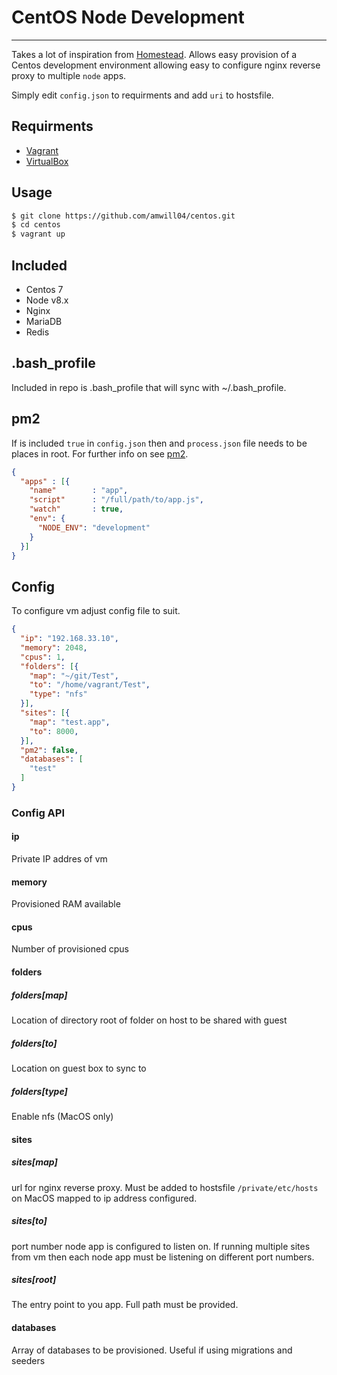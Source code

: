 # CentOS Node Development
---

Takes a lot of inspiration from [Homestead]. Allows easy provision of a Centos development environment allowing easy to configure nginx reverse proxy to multiple `node` apps.

Simply edit `config.json` to requirments and add `uri` to hostsfile.

## Requirments
- [Vagrant]
- [VirtualBox]

## Usage
```sh
$ git clone https://github.com/amwill04/centos.git
$ cd centos
$ vagrant up
```

## Included
- Centos 7
- Node v8.x
- Nginx
- MariaDB
- Redis

## .bash_profile
Included in repo is .bash_profile that will sync with ~/.bash_profile.

## pm2
If is included `true` in `config.json` then and `process.json` file needs to be places in root. For further info on see [pm2].

```json
{
  "apps" : [{
    "name"        : "app",
    "script"      : "/full/path/to/app.js",
    "watch"       : true,
    "env": {
      "NODE_ENV": "development"
    }
  }]
}
```

## Config
To configure vm adjust config file to suit.
```json
{
  "ip": "192.168.33.10",
  "memory": 2048,
  "cpus": 1,
  "folders": [{
    "map": "~/git/Test",
    "to": "/home/vagrant/Test",
    "type": "nfs"
  }],
  "sites": [{
    "map": "test.app",
    "to": 8000,
  }],
  "pm2": false,
  "databases": [
    "test"
  ]
}
```

### Config API
#### ip
Private IP addres of vm

#### memory
Provisioned RAM available

#### cpus
Number of provisioned cpus

#### folders
##### folders[map]
Location of directory root of folder on host to be shared with guest
##### folders[to]
Location on guest box to sync to
##### folders[type]
Enable nfs (MacOS only)

#### sites
##### sites[map]
url for nginx reverse proxy. Must be added to hostsfile `/private/etc/hosts` on MacOS mapped to ip address configured.
##### sites[to]
port number node app is configured to listen on. If running multiple sites from vm then each node app must be listening on different port numbers.

##### sites[root]
The entry point to you app. Full path must be provided.

#### databases
Array of databases to be provisioned. Useful if using migrations and seeders



[Vagrant]: <https://www.vagrantup.com/>
[VirtualBox]: <https://www.virtualbox.org/>
[Homestead]: <https://github.com/laravel/homestead>
[pm2]: <http://pm2.keymetrics.io/>
